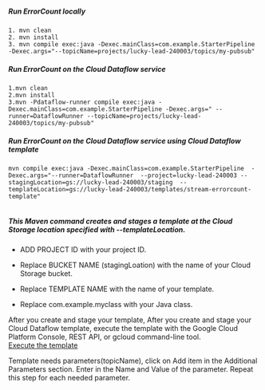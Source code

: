 ##### Run ErrorCount locally
```
1. mvn clean
2. mvn install
3. mvn compile exec:java -Dexec.mainClass=com.example.StarterPipeline -Dexec.args="--topicName=projects/lucky-lead-240003/topics/my-pubsub"

```

##### Run ErrorCount on the Cloud Dataflow service
```
1.mvn clean
2.mvn install
3.mvn -Pdataflow-runner compile exec:java -Dexec.mainClass=com.example.StarterPipeline -Dexec.args=" --runner=DataflowRunner --topicName=projects/lucky-lead-240003/topics/my-pubsub"

```
##### Run ErrorCount on the Cloud Dataflow service using Cloud Dataflow template
```
mvn compile exec:java -Dexec.mainClass=com.example.StarterPipeline  -Dexec.args="--runner=DataflowRunner  --project=lucky-lead-240003 --stagingLocation=gs://lucky-lead-240003/staging  --templateLocation=gs://lucky-lead-240003/templates/stream-errorcount-template"


```

##### This Maven command creates and stages a template at the Cloud Storage location specified with --templateLocation.

- ADD PROJECT ID with your project ID.

- Replace BUCKET NAME (stagingLoation) with the name of your Cloud Storage bucket.

- Replace TEMPLATE NAME with the name of your template.

- Replace com.example.myclass with your Java class.

After you create and stage your template, After you create and stage your Cloud Dataflow template, execute the template with the Google Cloud Platform Console, REST API, or gcloud command-line tool.
<br>[Execute the template](https://cloud.google.com/dataflow/docs/guides/templates/executing-templates)

Template needs parameters(topicName), click on Add item in the Additional Parameters section. Enter in the Name and Value of the parameter. Repeat this step for each needed parameter.
 
